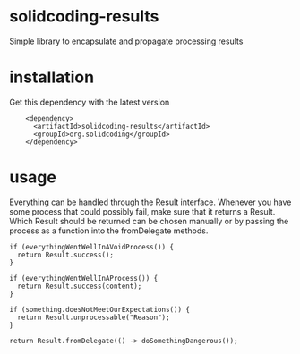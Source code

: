 # solidcoding-results
Simple library to encapsulate and propagate processing results

# installation
Get this dependency with the latest version
```
    <dependency>
      <artifactId>solidcoding-results</artifactId>
      <groupId>org.solidcoding</groupId>
    </dependency>
```

# usage
Everything can be handled through the Result interface. Whenever you have some process that could possibly fail, make sure that it returns a Result. Which Result should be returned can be chosen manually or by passing the process as a function into the fromDelegate methods.

```
if (everythingWentWellInAVoidProcess()) {
  return Result.success();
}

if (everythingWentWellInAProcess()) {
  return Result.success(content);
}

if (something.doesNotMeetOurExpectations()) {
  return Result.unprocessable("Reason");
}

return Result.fromDelegate(() -> doSomethingDangerous());
```
